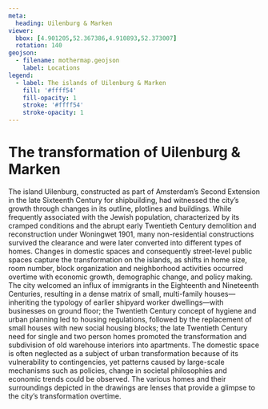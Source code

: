 ```yaml
---
meta:
  heading: Uilenburg & Marken
viewer:
  bbox: [4.901205,52.367386,4.910893,52.373007]
  rotation: 140
geojson:
  - filename: mothermap.geojson
    label: Locations
legend:
  - label: The islands of Uilenburg & Marken
    fill: '#ffff54'
    fill-opacity: 1
    stroke: '#ffff54'
    stroke-opacity: 1
---
```

# The transformation of Uilenburg & Marken
The island Uilenburg, constructed as part of Amsterdam’s Second Extension in the late Sixteenth Century for shipbuilding, had witnessed the city’s growth through changes in its outline, plotlines and buildings. While frequently associated with the Jewish population, characterized by its cramped conditions and the abrupt early Twentieth Century demolition and reconstruction under Woningwet 1901, many non-residential constructions survived the clearance and were later converted into different types of homes.
Changes in domestic spaces and consequently street-level public spaces capture the transformation on the islands, as shifts in home size, room number, block organization and neighborhood activities occurred overtime with economic growth, demographic change, and policy making. The city welcomed an influx of immigrants in the Eighteenth and Nineteenth Centuries, resulting in a dense matrix of small, multi-family houses—inheriting the typology of earlier shipyard worker dwellings—with businesses on ground floor; the Twentieth Century concept of hygiene and urban planning led to housing regulations, followed by the replacement of small houses with new social housing blocks; the late Twentieth Century need for single and two person homes promoted the transformation and subdivision of old warehouse interiors into apartments.
The domestic space is often neglected as a subject of urban transformation because of its vulnerability to contingencies, yet patterns caused by large-scale mechanisms such as policies, change in societal philosophies and economic trends could be observed. The various homes and their surroundings depicted in the drawings are lenses that provide a glimpse to the city’s transformation overtime.

